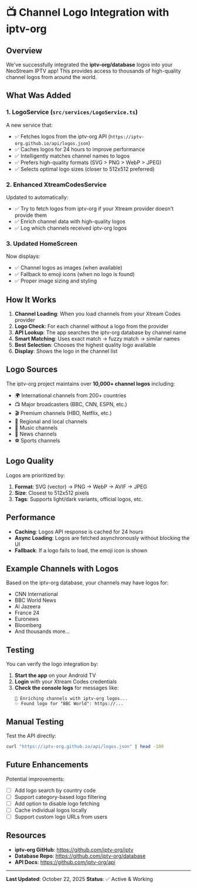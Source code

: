 # 📺 Channel Logo Integration with iptv-org

## Overview

We've successfully integrated the **iptv-org/database** logos into your NeoStream IPTV app! This provides access to thousands of high-quality channel logos from around the world.

## What Was Added

### 1. **LogoService** (`src/services/LogoService.ts`)
A new service that:
- ✅ Fetches logos from the iptv-org API (`https://iptv-org.github.io/api/logos.json`)
- ✅ Caches logos for 24 hours to improve performance
- ✅ Intelligently matches channel names to logos
- ✅ Prefers high-quality formats (SVG > PNG > WebP > JPEG)
- ✅ Selects optimal logo sizes (closer to 512x512 preferred)

### 2. **Enhanced XtreamCodesService**
Updated to automatically:
- ✅ Try to fetch logos from iptv-org if your Xtream provider doesn't provide them
- ✅ Enrich channel data with high-quality logos
- ✅ Log which channels received iptv-org logos

### 3. **Updated HomeScreen**
Now displays:
- ✅ Channel logos as images (when available)
- ✅ Fallback to emoji icons (when no logo is found)
- ✅ Proper image sizing and styling

## How It Works

1. **Channel Loading**: When you load channels from your Xtream Codes provider
2. **Logo Check**: For each channel without a logo from the provider
3. **API Lookup**: The app searches the iptv-org database by channel name
4. **Smart Matching**: Uses exact match → fuzzy match → similar names
5. **Best Selection**: Chooses the highest quality logo available
6. **Display**: Shows the logo in the channel list

## Logo Sources

The iptv-org project maintains over **10,000+ channel logos** including:
- 🌍 International channels from 200+ countries
- 📺 Major broadcasters (BBC, CNN, ESPN, etc.)
- 🎬 Premium channels (HBO, Netflix, etc.)
- 📡 Regional and local channels
- 🎵 Music channels
- 📰 News channels
- ⚽ Sports channels

## Logo Quality

Logos are prioritized by:
1. **Format**: SVG (vector) → PNG → WebP → AVIF → JPEG
2. **Size**: Closest to 512x512 pixels
3. **Tags**: Supports light/dark variants, official logos, etc.

## Performance

- **Caching**: Logos API response is cached for 24 hours
- **Async Loading**: Logos are fetched asynchronously without blocking the UI
- **Fallback**: If a logo fails to load, the emoji icon is shown

## Example Channels with Logos

Based on the iptv-org database, your channels may have logos for:
- CNN International
- BBC World News
- Al Jazeera
- France 24
- Euronews
- Bloomberg
- And thousands more...

## Testing

You can verify the logo integration by:

1. **Start the app** on your Android TV
2. **Login** with your Xtream Codes credentials
3. **Check the console logs** for messages like:
   ```
   🎨 Enriching channels with iptv-org logos...
   ✨ Found logo for "BBC World": https://...
   ```

## Manual Testing

Test the API directly:
```bash
curl "https://iptv-org.github.io/api/logos.json" | head -100
```

## Future Enhancements

Potential improvements:
- [ ] Add logo search by country code
- [ ] Support category-based logo filtering
- [ ] Add option to disable logo fetching
- [ ] Cache individual logos locally
- [ ] Support custom logo URLs from users

## Resources

- **iptv-org GitHub**: https://github.com/iptv-org/iptv
- **Database Repo**: https://github.com/iptv-org/database
- **API Docs**: https://github.com/iptv-org/api

---

**Last Updated**: October 22, 2025
**Status**: ✅ Active & Working
